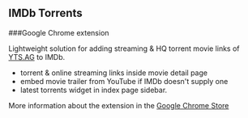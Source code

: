 ## IMDb Torrents
###Google Chrome extension

Lightweight solution for adding streaming & HQ torrent movie links of [YTS.AG](http://yts.ag/) to IMDb.
* torrent & online streaming links inside movie detail page
* embed movie trailer from YouTube if IMDb doesn't supply one
* latest torrents widget in index page sidebar.

More information about the extension in the [Google Chrome Store](https://chrome.google.com/webstore/detail/imdb-torrents/aigcaiclehmgphlnnjcohbkbfjhddgan)
